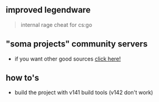 ## improved legendware
> internal rage cheat for cs:go

## "soma projects" community servers

- if you want other good sources [click here!](https://discord.gg/invite/WPag8RJ)

## how to's

- build the project with v141 build tools (v142 don't work)
